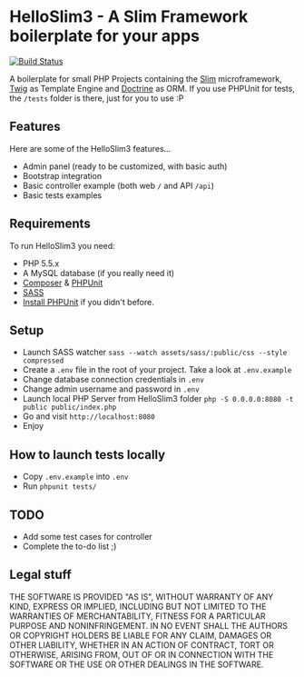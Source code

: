 # HelloSlim3 - A Slim Framework boilerplate for your apps

[![Build Status](https://travis-ci.org/napolux/helloslim3.svg?branch=master)](https://travis-ci.org/napolux/helloslim3)

A boilerplate for small PHP Projects containing the [Slim](http://www.slimframework.com/) microframework, [Twig](http://twig.sensiolabs.org/) as Template Engine and [Doctrine](http://www.doctrine-project.org/) as ORM.
If you use PHPUnit for tests, the ```/tests``` folder is there, just for you to use :P

## Features

Here are some of the HelloSlim3 features...

* Admin panel (ready to be customized, with basic auth)
* Bootstrap integration
* Basic controller example (both web `/` and API `/api`)
* Basic tests examples

## Requirements

To run HelloSlim3 you need:

* PHP 5.5.x
* A MySQL database (if you really need it)
* [Composer](https://getcomposer.org/download/) & [PHPUnit](http://phpunit.de)
* [SASS](http://sass-lang.com)
* [Install PHPUnit](http://phpunit.de/manual/current/en/installation.html) if you didn't before.

## Setup

* Launch SASS watcher `sass --watch assets/sass/:public/css --style compressed`
* Create a `.env` file in the root of your project. Take a look at `.env.example`
* Change database connection credentials in `.env`
* Change admin username and password in `.env`
* Launch local PHP Server from HelloSlim3 folder `php -S 0.0.0.0:8080 -t public public/index.php`
* Go and visit `http://localhost:8080`
* Enjoy

## How to launch tests locally

* Copy `.env.example` into `.env`
* Run `phpunit tests/`

## TODO

* Add some test cases for controller
* Complete the to-do list ;)

Legal stuff
-----------
THE SOFTWARE IS PROVIDED "AS IS", WITHOUT WARRANTY OF ANY KIND, EXPRESS OR
IMPLIED, INCLUDING BUT NOT LIMITED TO THE WARRANTIES OF MERCHANTABILITY,
FITNESS FOR A PARTICULAR PURPOSE AND NONINFRINGEMENT. IN NO EVENT SHALL THE
AUTHORS OR COPYRIGHT HOLDERS BE LIABLE FOR ANY CLAIM, DAMAGES OR OTHER
LIABILITY, WHETHER IN AN ACTION OF CONTRACT, TORT OR OTHERWISE, ARISING FROM,
OUT OF OR IN CONNECTION WITH THE SOFTWARE OR THE USE OR OTHER DEALINGS IN THE
SOFTWARE.
